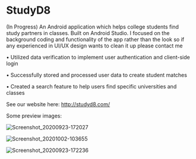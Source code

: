 # StudyD8 
(In Progress)
An Android application which helps college students find study partners in classes. Built on Android Studio. I focused on the background coding and functionality of the app rather than the look so if any experienced in UI/UX design wants to clean it up please contact me

•	Utilized data verification to implement user authentication and client-side login

•	Successfully stored and processed user data to create student matches

•	Created a search feature to help users find specific universities and classes



See our website here: http://studyd8.com/

Some preview images:

![Screenshot_20200923-172027](https://user-images.githubusercontent.com/53447905/94087034-8c256d80-fdc1-11ea-9cea-5e854502fb21.png)


![Screenshot_20201002-103655](https://user-images.githubusercontent.com/53447905/94952840-74be4280-049b-11eb-8e84-588784ba471e.png)


![Screenshot_20200923-172236](https://user-images.githubusercontent.com/53447905/94087156-e9b9ba00-fdc1-11ea-8360-6179645399d3.png)
